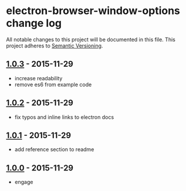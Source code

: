 # electron-browser-window-options change log

All notable changes to this project will be documented in this file.
This project adheres to [Semantic Versioning](http://semver.org/).

## [1.0.3] - 2015-11-29
* increase readability
* remove es6 from example code

## [1.0.2] - 2015-11-29
* fix typos and inline links to electron docs

## [1.0.1] - 2015-11-29
* add reference section to readme

## [1.0.0] - 2015-11-29
* engage

[1.0.3]: https://github.com/ngoldman/electron-browser-window-options/compare/v1.0.2...v1.0.3
[1.0.2]: https://github.com/ngoldman/electron-browser-window-options/compare/v1.0.1...v1.0.2
[1.0.1]: https://github.com/ngoldman/electron-browser-window-options/compare/v1.0.0...v1.0.1
[1.0.0]: https://github.com/ngoldman/electron-browser-window-options/releases/tag/v1.0.0
